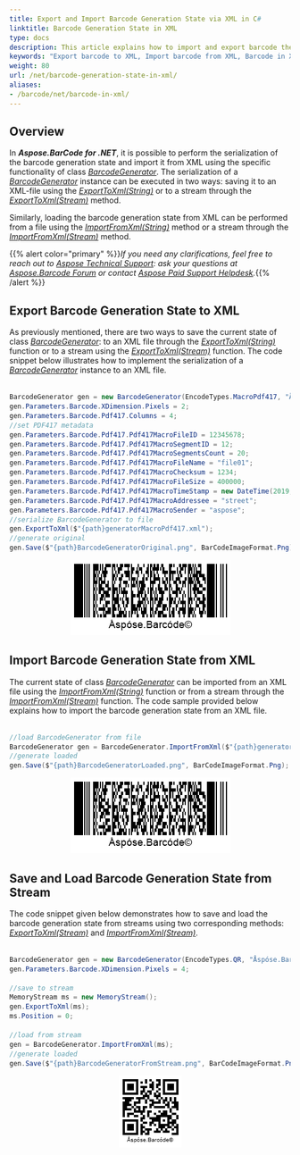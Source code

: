 ```yaml
---
title: Export and Import Barcode Generation State via XML in C#
linktitle: Barcode Generation State in XML
type: docs
description: This article explains how to import and export barcode the generation state to the XML format with C# API or Library."
keywords: "Export barcode to XML, Import barcode from XML, Barcode in XML, Aspose.BarCode, Read Barcode C#"
weight: 80
url: /net/barcode-generation-state-in-xml/
aliases:
- /barcode/net/barcode-in-xml/
---
```

 
## **Overview**
In ***Aspose.BarCode for .NET***, it is possible to perform the serialization of the barcode generation state and import it from XML using the specific functionality of class [*BarcodeGenerator*](https://reference.aspose.com/barcode/net/aspose.barcode.generation/barcodegenerator). The serialization of a [*BarcodeGenerator*](https://reference.aspose.com/barcode/net/aspose.barcode.generation/barcodegenerator) instance can be executed in two ways: saving it to an XML-file using the [*ExportToXml(String)*](https://reference.aspose.com/barcode/net/aspose.barcode.generation.barcodegenerator/exporttoxml/methods/1) or to a stream through the [*ExportToXml(Stream)*](https://reference.aspose.com/barcode/net/aspose.barcode.generation/barcodegenerator/methods/exporttoxml) method.  
  
Similarly, loading the barcode generation state from XML can be performed from a file using the [*ImportFromXml(String)*](https://reference.aspose.com/barcode/net/aspose.barcode.generation.barcodegenerator/importfromxml/methods/1) method or a stream through the [*ImportFromXml(Stream)*](https://reference.aspose.com/barcode/net/aspose.barcode.generation/barcodegenerator/methods/importfromxml) method.
  
{{% alert color="primary" %}}*If you need any clarifications, feel free to reach out to [Aspose Technical Support](/barcode/net/technical-support/): ask your questions at [Aspose.Barcode Forum](https://forum.aspose.com/c/barcode/13) or contact [Aspose Paid Support Helpdesk](https://helpdesk.aspose.com/).*{{% /alert %}}

## **Export Barcode Generation State to XML**
As previously mentioned, there are two ways to save the current state of class [*BarcodeGenerator*](https://reference.aspose.com/barcode/net/aspose.barcode.generation/barcodegenerator): to an XML file through the [*ExportToXml(String)*](https://reference.aspose.com/barcode/net/aspose.barcode.generation.barcodegenerator/exporttoxml/methods/1) function or to a stream using the [*ExportToXml(Stream)*](https://reference.aspose.com/barcode/net/aspose.barcode.generation/barcodegenerator/methods/exporttoxml) function. The code snippet below illustrates how to implement the serialization of a [*BarcodeGenerator*](https://reference.aspose.com/barcode/net/aspose.barcode.generation/barcodegenerator) instance to an XML file.   

``` csharp

BarcodeGenerator gen = new BarcodeGenerator(EncodeTypes.MacroPdf417, "Åspóse.Barcóde©");
gen.Parameters.Barcode.XDimension.Pixels = 2;
gen.Parameters.Barcode.Pdf417.Columns = 4;
//set PDF417 metadata
gen.Parameters.Barcode.Pdf417.Pdf417MacroFileID = 12345678;
gen.Parameters.Barcode.Pdf417.Pdf417MacroSegmentID = 12;
gen.Parameters.Barcode.Pdf417.Pdf417MacroSegmentsCount = 20;
gen.Parameters.Barcode.Pdf417.Pdf417MacroFileName = "file01";
gen.Parameters.Barcode.Pdf417.Pdf417MacroChecksum = 1234;
gen.Parameters.Barcode.Pdf417.Pdf417MacroFileSize = 400000;
gen.Parameters.Barcode.Pdf417.Pdf417MacroTimeStamp = new DateTime(2019, 11, 1);
gen.Parameters.Barcode.Pdf417.Pdf417MacroAddressee = "street";
gen.Parameters.Barcode.Pdf417.Pdf417MacroSender = "aspose";
//serialize BarcodeGenerator to file
gen.ExportToXml($"{path}generatorMacroPdf417.xml");
//generate original
gen.Save($"{path}BarcodeGeneratorOriginal.png", BarCodeImageFormat.Png);

```

<p align="center"><img src="barcodegeneratororiginal.png"></p>

## **Import Barcode Generation State from XML**
The current state of class [*BarcodeGenerator*](https://reference.aspose.com/barcode/net/aspose.barcode.generation/barcodegenerator) can be imported from an XML file using the [*ImportFromXml(String)*](https://reference.aspose.com/barcode/net/aspose.barcode.generation.barcodegenerator/importfromxml/methods/1) function or from a stream through the [*ImportFromXml(Stream)*](https://reference.aspose.com/barcode/net/aspose.barcode.generation/barcodegenerator/methods/importfromxml) function. The code sample provided below explains how to import the barcode generation state from an XML file.   

``` csharp

//load BarcodeGenerator from file
BarcodeGenerator gen = BarcodeGenerator.ImportFromXml($"{path}generatorMacroPdf417.xml");
//generate loaded
gen.Save($"{path}BarcodeGeneratorLoaded.png", BarCodeImageFormat.Png);

```

<p align="center"><img src="barcodegeneratorloaded.png"></p>

## **Save and Load Barcode Generation State from Stream**
The code snippet given below demonstrates how to save and load the barcode generation state from streams using two corresponding methods: [*ExportToXml(Stream)*](https://reference.aspose.com/barcode/net/aspose.barcode.generation/barcodegenerator/methods/exporttoxml) and [*ImportFromXml(Stream)*](https://reference.aspose.com/barcode/net/aspose.barcode.generation/barcodegenerator/methods/importfromxml). 

``` csharp

BarcodeGenerator gen = new BarcodeGenerator(EncodeTypes.QR, "Åspóse.Barcóde©");
gen.Parameters.Barcode.XDimension.Pixels = 4;

//save to stream
MemoryStream ms = new MemoryStream();
gen.ExportToXml(ms);
ms.Position = 0;

//load from stream
gen = BarcodeGenerator.ImportFromXml(ms);
//generate loaded
gen.Save($"{path}BarcodeGeneratorFromStream.png", BarCodeImageFormat.Png);

```

<p align="center"><img src="barcodegeneratorfromstream.png"></p>
